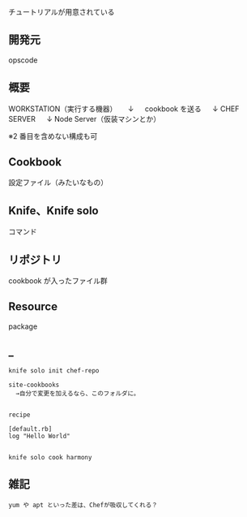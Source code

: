チュートリアルが用意されている


## 開発元
opscode


## 概要
WORKSTATION（実行する機器）
　 ↓
　 cookbook を送る
　 ↓
CHEF SERVER
　 ↓
Node Server（仮装マシンとか）

※2 番目を含めない構成も可

## Cookbook
設定ファイル（みたいなもの）

## Knife、Knife solo
コマンド

## リポジトリ
cookbook が入ったファイル群

## Resource
package

## _
```
knife solo init chef-repo

site-cookbooks
  →自分で変更を加えるなら、このフォルダに。


recipe

[default.rb]
log "Hello World"


knife solo cook harmony

```

## 雑記
```
yum や apt といった差は、Chefが吸収してくれる？
```



